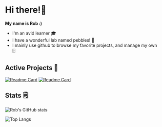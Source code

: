 # Hi there!👋
**My name is Rob :)**
- I'm an avid learner 🎓
- I have a wonderful lab named pebbles! 🐾
- I mainly use github to browse my favorite projects, and manage my own 🗄️

## Active Projects 🔨

[![Readme Card](https://github-readme-stats.vercel.app/api/pin/?username=mnfu&repo=Avience&show_icons=true&title_color=fff&icon_color=79ff97&text_color=9f9f9f&bg_color=151515)](https://github.com/mnfu/Avience)
[![Readme Card](https://github-readme-stats.vercel.app/api/pin/?username=mnfu&repo=simple-warden&show_icons=true&title_color=fff&icon_color=79ff97&text_color=9f9f9f&bg_color=151515)](https://github.com/mnfu/simple-warden)

## Stats 🗒️
![Rob's GitHub stats](https://github-readme-stats.vercel.app/api/?username=mnfu&show_icons=true&title_color=fff&icon_color=79ff97&text_color=9f9f9f&bg_color=151515)

![Top Langs](https://github-readme-stats.vercel.app/api/top-langs/?username=mnfu&show_icons=true&title_color=fff&icon_color=79ff97&text_color=9f9f9f&bg_color=151515)
